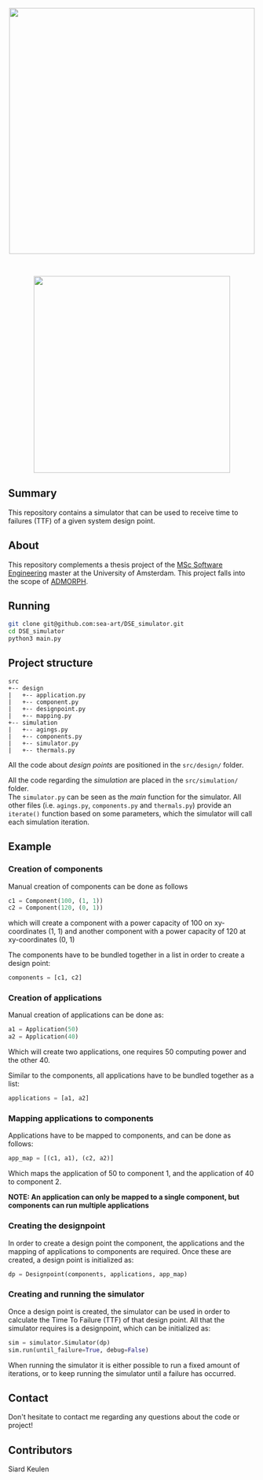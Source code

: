 <p align="center">
    <a href="https://www.uva.nl/en">
        <img width="500" src="https://i.imgur.com/HPWb5UX.png"/>
    </a>
</p> 

<br/>
<p align="center">
    <a href="http://admorph.eu/">
        <img width="400" src="https://i.imgur.com/LJgU1Pf.png"/>
    </a>
</p>  


## Summary
This repository contains a simulator that can be used to receive time to failures (TTF) of a 
given system design point.

## About
This repository complements a thesis project of the [MSc Software Engineering](http://www.software-engineering-amsterdam.nl) 
master at the University of Amsterdam. This project falls into the scope of [ADMORPH](http://admorph.eu/).

## Running
```bash
git clone git@github.com:sea-art/DSE_simulator.git
cd DSE_simulator
python3 main.py
```

## Project structure
```
src
+-- design
|   +-- application.py
|   +-- component.py
|   +-- designpoint.py
|   +-- mapping.py
+-- simulation
|   +-- agings.py
|   +-- components.py
|   +-- simulator.py
|   +-- thermals.py
```
All the code about *design points* are positioned in the ```src/design/``` folder.<br>
 
All the code regarding the *simulation* are placed in the ```src/simulation/``` folder.<br>
The ```simulator.py``` can be seen as the *main* function for the simulator. All other files 
(i.e. ```agings.py```, ```components.py``` and ```thermals.py```) provide an ```iterate()``` function
based on some parameters, which the simulator will call each simulation iteration.

## Example

### Creation of components
Manual creation of components can be done as follows
```python
c1 = Component(100, (1, 1))
c2 = Component(120, (0, 1))
```
which will create a component with a power capacity of 100 on xy-coordinates (1, 1) 
and another component with a power capacity of 120 at xy-coordinates (0, 1)

The components have to be bundled together in a list in order to create a design point:
```python
components = [c1, c2]
```

### Creation of applications
Manual creation of applications can be done as:
```python
a1 = Application(50)
a2 = Application(40)
```
Which will create two applications, one requires 50 computing power and the other 40.

Similar to the components, all applications have to be bundled together as a list:
```python
applications = [a1, a2]
```

### Mapping applications to components
Applications have to be mapped to components, and can be done as follows:
```python
app_map = [(c1, a1), (c2, a2)]
```
Which maps the application of 50 to component 1, and the application of 40 to component 2.

**NOTE: An application can only be mapped to a single component, but components can run multiple applications**

### Creating the designpoint
In order to create a design point the component, the applications and the mapping of 
applications to components are required. Once these are created, a design point is initialized as:
```python
dp = Designpoint(components, applications, app_map)
```

### Creating and running the simulator
Once a design point is created, the simulator can be used in order to calculate the Time To Failure (TTF) 
of that design point. All that the simulator requires is a designpoint, which can be initialized as:
```python
sim = simulator.Simulator(dp)
sim.run(until_failure=True, debug=False)
```
When running the simulator it is either possible to run a fixed amount of iterations, 
or to keep running the simulator until a failure has occurred.

## Contact
Don't hesitate to contact me regarding any questions about the code or project!<br>

## Contributors
Siard Keulen